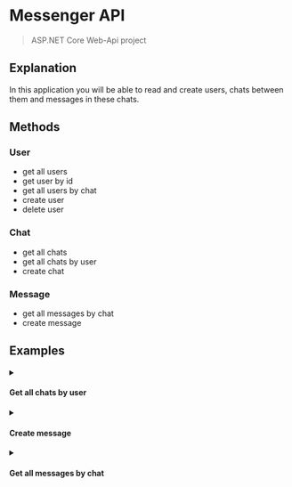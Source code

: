 # Messenger API
> ASP.NET Core Web-Api project

## Explanation

In this application you will be able to read and create users, chats between them and messages in these chats.


## Methods
### User
- get all users
- get user by id
- get all users by chat
- create user
- delete user

### Chat
- get all chats
- get all chats by user
- create chat

### Message
- get all messages by chat
- create message


## Examples
<details>
  <summary> <h4> Get all chats by user </h4> </summary>
  
Request URL: 
```
(GET) http://localhost:5215/Chat/pedro
```

Response body:
```
[
  {
    "id": 7,
    "name": "triple P",
    "createdAt": "2022-10-04T23:13:13.6108696"
  },
  {
    "id": 8,
    "name": "alice - pedro",
    "createdAt": "2022-10-04T23:13:54.2015528"
  },
  {
    "id": 10,
    "name": "general",
    "createdAt": "2022-10-05T11:43:37.6211542"
  }
]
```
</details>
<details>
  <summary> <h4> Create message </h4> </summary>
  
Request URL: 
```
(POST) http://localhost:5215/Message
```
Body: 
```
{
  "chat": "general", 
  "author": "bob", 
  "text": "Hello world"
}
```

Response body:
```
{
  "id": 18,
  "chat": {
    "id": 10,
    "name": "general",
    "createdAt": "2022-10-05T11:43:37.6211542"
  },
  "author": {
    "id": 12,
    "username": "bob",
    "createdAt": "2022-10-05T11:09:23.5516488"
  },
  "text": "Hello world",
  "createdAt": "2022-10-05T22:37:57.9222366+03:00"
}
```
</details>
<details>
  <summary> <h4> Get all messages by chat </h4> </summary>
  
Request URL: 
```
(GET) http://localhost:5215/Message/general
```

Response body:
```
[
  {
    "author": "alice",
    "text": "Hi"
  },
  {
    "author": "bob",
    "text": "Hello world"
  }
]
```
</details>

